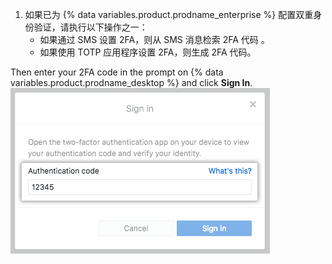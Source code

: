 1. 如果已为 {% data variables.product.prodname_enterprise %} 配置双重身份验证，请执行以下操作之一：
    - 如果通过 SMS 设置 2FA，则从 SMS 消息检索 2FA 代码 。
    - 如果使用 TOTP 应用程序设置 2FA，则生成 2FA 代码。

  Then enter your 2FA code in the prompt on {% data variables.product.prodname_desktop %} and click **Sign In**. ![2FA 验证码字段](/assets/images/help/desktop/mac-2fa-code-prompt.png)
